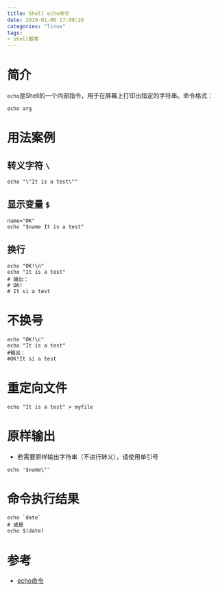 ```yaml
---
title: Shell echo命令
date: 2019-01-06 17:09:20
categories: "linux"
tags:
- shell脚本
---
```


# 简介
`echo`是Shell的一个内部指令，用于在屏幕上打印出指定的字符串。命令格式：
```shell
echo arg
```
# 用法案例

## 转义字符 `\`
```shell
echo "\"It is a test\""
```
## 显示变量 `$`
```shell
name="OK"
echo "$name It is a test"
```

## 换行
```shell
echo "OK!\n"
echo "It is a test"
# 输出：
# OK!
# It si a test
```
# 不换号
```shell
echo "OK!\c"
echo "It is a test"
#输出：
#OK!It si a test
```

# 重定向文件
```shell
echo "It is a test" > myfile
```
# 原样输出
- 若需要原样输出字符串（不进行转义），请使用单引号
```shell
echo '$name\"'
```

# 命令执行结果
```shell
echo `date`
# 或是
echo $(date)
```
# 参考
- [echo命令](https://liuhll.github.io/hexo-blog-deploy/2018/11/30/2018-12-linux-cmd-echo/)